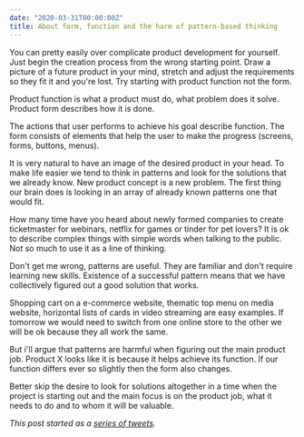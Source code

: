 ```yaml
---
date: "2020-03-31T00:00:00Z"
title: About form, function and the harm of pattern-based thinking
---
```


You can pretty easily over complicate product development for yourself. Just begin the creation process from the wrong starting point. Draw a picture of a future product in your mind, stretch and adjust the requirements so they fit it and you're lost. Try starting with product function not the form.

Product function is what a product must do, what problem does it solve. Product form describes how it is done.

The actions that user performs to achieve his goal describe function. The form consists of elements that help the user to make the progress (screens, forms, buttons, menus).

It is very natural to have an image of the desired product in your head. To make life easier we tend to think in patterns and look for the solutions that we already know. New product concept is a new problem. The first thing our brain does is looking in an array of already known patterns one that would fit. 

How many time have you heard about newly formed companies to create ticketmaster for webinars, netflix for games or tinder for pet lovers? It is ok to describe complex things with simple words when talking to the public. Not so much to use it as a line of thinking.

Don't get me wrong, patterns are useful. They are familiar and don't require learning new skills. Existence of a successful pattern means that we have collectively figured out a good solution that works. 

Shopping cart on a e-commerce website, thematic top menu on media website, horizontal lists of cards in video streaming are easy examples. If tomorrow we would need to switch from one online store to the other we will be ok because they all work the same.

But i'll argue that patterns are harmful when figuring out the main product job. Product X looks like it is because it helps achieve its function. If our function differs ever so slightly then the form also changes.

Better skip the desire to look for solutions altogether in a time when the project is starting out and the main focus is on the product job, what it needs to do and to whom it will be valuable.

_This post started as a [series of tweets](https://twitter.com/accujazz/status/1244958701947158528)._